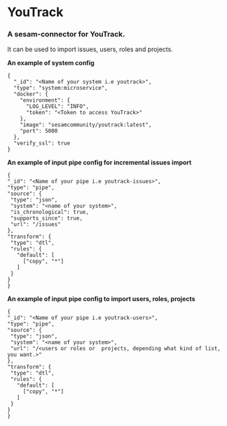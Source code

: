 # YouTrack

### A sesam-connector for YouTrack. 

It can be used to import  issues, users, roles and projects.

**An example of system config**   
```
{
  "_id": "<Name of your system i.e youtrack>",
  "type": "system:microservice",
  "docker": {
    "environment": {
      "LOG_LEVEL": "INFO",
      "token": "<Token to access YouTrack>"
    },
    "image": "sesamcommunity/youtrack:latest",
    "port": 5000
  },
  "verify_ssl": true
}
```
 
**An example of input pipe config for incremental issues import**  
   ```
   {
  "_id": "<Name of your pipe i.e youtrack-issues>",
  "type": "pipe",
  "source": {
    "type": "json",
    "system": "<name of your system>",
    "is_chronological": true,
    "supports_since": true,
    "url": "/issues"
  },
  "transform": {
    "type": "dtl",
    "rules": {
      "default": [
        ["copy", "*"]
      ]
    }
  }
}

```

**An example of input pipe config to import users, roles, projects**  
   ```
{
  "_id": "<Name of your pipe i.e youtrack-users>",
  "type": "pipe",
  "source": {
    "type": "json",
    "system": "<name of your system>",
    "url": "/<users or roles or  projects, depending what kind of list, you want.>"
  },
  "transform": {
    "type": "dtl",
    "rules": {
      "default": [
        ["copy", "*"]
      ]
    }
  }
}

```

 
